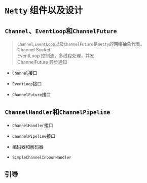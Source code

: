 # `Netty` 组件以及设计

## `Channel`、`EventLoop`和`ChannelFuture`
> `Channel`,`EventLoop`以及`ChannelFuture`是`netty`的网络抽象代表。  
> Channel  Socket  
> EventLoop  控制流，多线程处理，并发  
> ChannelFuture   异步通知

* `Channel`接口  

* `EventLoop`接口  

* `ChannelFuture`接口  

## `ChannelHandler`和`ChannelPipeline`  


* `ChannelHandler`接口

* `ChannelPipeline`接口

* 编码器和解码器

* `SimpleChannelInbounHandler`  

## 引导  
